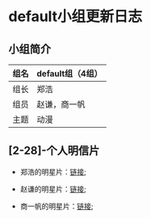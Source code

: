 # default小组更新日志

## 小组简介

| 组名 | default组（4组） |
| ---- | ---------------- |
| 组长 | 郑浩             |
| 组员 | 赵谦，商一帆     |
| 主题 | 动漫             |

## [2-28]-个人明信片

* 郑浩的明星片：[链接](./2-28小组明星片/zhenghao.xml);

* 赵谦的明星片：[链接]();

* 商一帆的明星片：[链接]();

  



